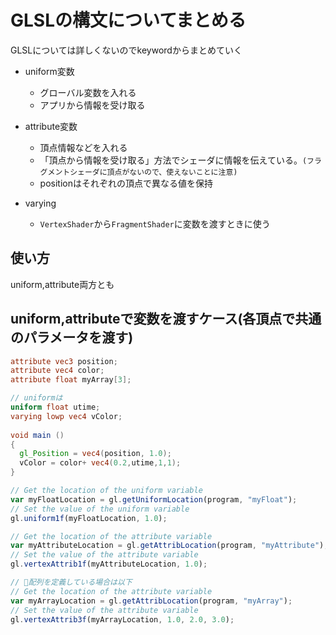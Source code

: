 # GLSLの構文についてまとめる

GLSLについては詳しくないのでkeywordからまとめていく

- uniform変数
  - グローバル変数を入れる
  - アプリから情報を受け取る

- attribute変数
  - 頂点情報などを入れる
  - 「頂点から情報を受け取る」方法でシェーダに情報を伝えている。`(フラグメントシェーダに頂点がないので、使えないことに注意)`
  - positionはそれぞれの頂点で異なる値を保持

- varying
  - `VertexShader`から`FragmentShader`に変数を渡すときに使う

## 使い方

uniform,attribute両方とも

## uniform,attributeで変数を渡すケース(各頂点で共通のパラメータを渡す)

```glsl
attribute vec3 position;
attribute vec4 color;
attribute float myArray[3];

// uniformは
uniform float utime;
varying lowp vec4 vColor;
    
void main ()    
{
  gl_Position = vec4(position, 1.0);
  vColor = color+ vec4(0.2,utime,1,1);
}
```

```js
// Get the location of the uniform variable
var myFloatLocation = gl.getUniformLocation(program, "myFloat");
// Set the value of the uniform variable
gl.uniform1f(myFloatLocation, 1.0);

// Get the location of the attribute variable
var myAttributeLocation = gl.getAttribLocation(program, "myAttribute");
// Set the value of the attribute variable
gl.vertexAttrib1f(myAttributeLocation, 1.0);

// 🌟配列を定義している場合は以下
// Get the location of the attribute variable
var myArrayLocation = gl.getAttribLocation(program, "myArray");
// Set the value of the attribute variable
gl.vertexAttrib3f(myArrayLocation, 1.0, 2.0, 3.0);
```
